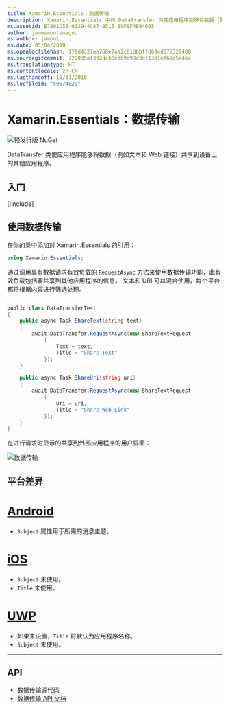 ```yaml
---
title: Xamarin.Essentials：数据传输
description: Xamarin.Essentials 中的 DataTransfer 类使应用程序能够将数据（例如文本和 Web 链接）共享到设备上的其他应用程序。
ms.assetid: B7B01D55-0129-4C87-B515-89F8F4E94665
author: jamesmontemagno
ms.author: jamont
ms.date: 05/04/2018
ms.openlocfilehash: 179d4327aa768e7aa2c81dbbffd694d078327400
ms.sourcegitcommit: 729035af392dc60edb9d99d3dc13d1ef69d5e46c
ms.translationtype: HT
ms.contentlocale: zh-CN
ms.lasthandoff: 10/31/2018
ms.locfileid: "50674829"
---
```

# <a name="xamarinessentials-data-transfer"></a>Xamarin.Essentials：数据传输

![预发行版 NuGet](~/media/shared/pre-release.png)

DataTransfer 类使应用程序能够将数据（例如文本和 Web 链接）共享到设备上的其他应用程序。

## <a name="get-started"></a>入门

[!include[](~/essentials/includes/get-started.md)]

## <a name="using-data-transfer"></a>使用数据传输

在你的类中添加对 Xamarin.Essentials 的引用：

```csharp
using Xamarin.Essentials;
```

通过调用具有数据请求有效负载的 `RequestAsync` 方法来使用数据传输功能，此有效负载包括要共享到其他应用程序的信息。 文本和 URI 可以混合使用，每个平台都将根据内容进行筛选处理。

```csharp

public class DataTransferTest
{
    public async Task ShareText(string text)
    {
        await DataTransfer.RequestAsync(new ShareTextRequest
            {
                Text = text,
                Title = "Share Text"
            });
    }

    public async Task ShareUri(string uri)
    {
        await DataTransfer.RequestAsync(new ShareTextRequest
            {
                Uri = uri,
                Title = "Share Web Link"
            });
    }
}
```

在进行请求时显示的共享到外部应用程序的用户界面：

![数据传输](data-transfer-images/data-transfer.png)

## <a name="platform-differences"></a>平台差异

# <a name="androidtabandroid"></a>[Android](#tab/android)

* `Subject` 属性用于所需的消息主题。

# <a name="iostabios"></a>[iOS](#tab/ios)

* `Subject` 未使用。
* `Title` 未使用。

# <a name="uwptabuwp"></a>[UWP](#tab/uwp)

* 如果未设置，`Title` 将默认为应用程序名称。
* `Subject` 未使用。

-----

## <a name="api"></a>API

- [数据传输源代码](https://github.com/xamarin/Essentials/tree/master/Xamarin.Essentials/DataTransfer)
- [数据传输 API 文档](xref:Xamarin.Essentials.DataTransfer)
